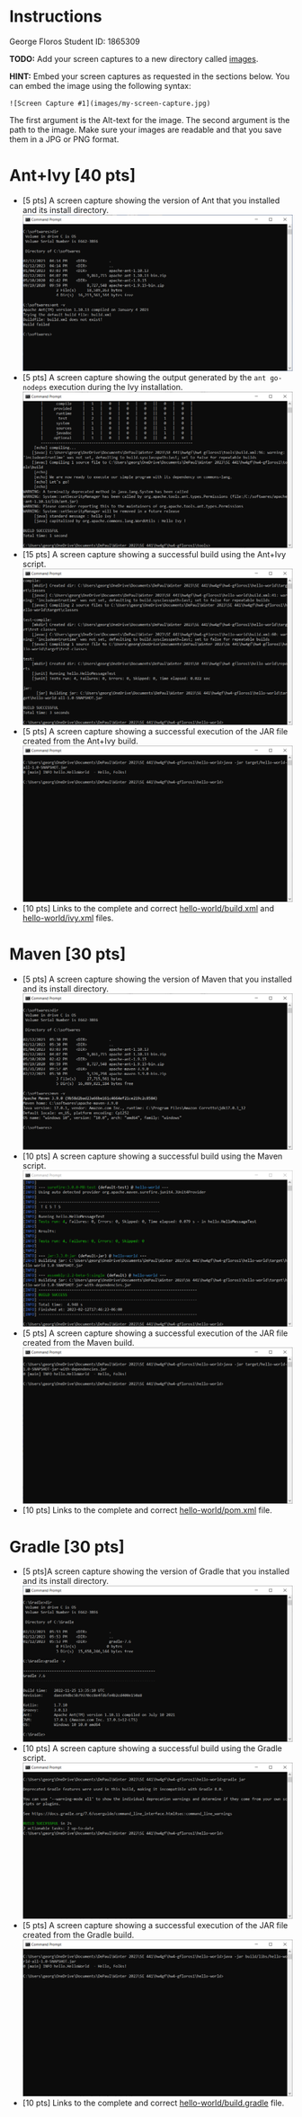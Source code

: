 # Instructions
George Floros
Student ID: 1865309

**TODO:** Add your screen captures to a new directory called [images](images).

**HINT:** Embed your screen captures as requested in the sections below. You can embed the image using the following syntax:

```
![Screen Capture #1](images/my-screen-capture.jpg)
```

The first argument is the Alt-text for the image. The second argument is the path to the image. Make sure your images are readable and that you save them in a JPG or PNG format.

# Ant+Ivy [40 pts]
- [5 pts] A screen capture showing the version of Ant that you installed and its install directory.
![Screen Capture #1 of ant -v](images/1.PNG)
- [5 pts] A screen capture showing the output generated by the `ant go-nodeps` execution during the Ivy installation.
![Screen Capture #2 of ant go-nodeps](images/2.PNG)
- [15 pts] A screen capture showing a successful build using the Ant+Ivy script.
![Screen Capture #3 of a successful build using ant+ivy script](images/3.PNG)
- [5 pts] A screen capture showing a successful execution of the JAR file created from the Ant+Ivy build.
![Screen Capture #4 of successful execution of JAR file created from ant+ivy build](images/4.PNG)
- [10 pts] Links to the complete and correct [hello-world/build.xml](hello-world/build.xml) and [hello-world/ivy.xml](hello-world/ivy.xml) files.

# Maven [30 pts]
- [5 pts] A screen capture showing the version of Maven that you installed and its install directory.
![Screen Capture #5 of mvn -v](images/5.PNG)
- [10 pts] A screen capture showing a successful build using the Maven script.
![Screen Capture #6 of a successful build using maven script](images/6.PNG)
- [5 pts] A screen capture showing a successful execution of the JAR file created from the Maven build.
![Screen Capture #7 of successful execution of JAR file from maven build](images/7.PNG)
- [10 pts] Links to the complete and correct [hello-world/pom.xml](hello-world/pom.xml) file.

# Gradle [30 pts]
- [5 pts]A screen capture showing the version of Gradle that you installed and its install directory.
![Screen Capture #8 of gradle -v](images/8.PNG)
- [10 pts] A screen capture showing a successful build using the Gradle script.
![Screen Capture #9 of a successful build using gradle script](images/9.PNG)
- [5 pts] A screen capture showing a successful execution of the JAR file created from the Gradle build.
![Screen Capture #10 of successful execution of JAR file from gradle build](images/10.PNG)
- [10 pts] Links to the complete and correct [hello-world/build.gradle](hello-world/build.gradle) file.
